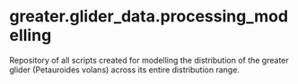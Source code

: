 # greater.glider_data.processing_modelling
Repository of all scripts created for modelling the distribution of the greater glider (Petauroides volans) across its entire distribution range.
